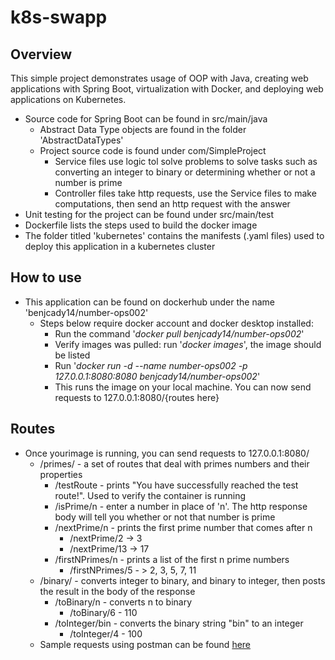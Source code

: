 # k8s-swapp

## Overview
This simple project demonstrates usage of OOP with Java, creating web applications with Spring Boot, virtualization with Docker, and deploying web applications on Kubernetes.
* Source code for Spring Boot can be found in src/main/java
    * Abstract Data Type objects are found in the folder 'AbstractDataTypes'
    * Project source code is found under com/SimpleProject
        * Service files use logic tol solve problems to solve tasks such as converting an integer to binary or determining whether or not a number is prime
        * Controller files take http requests, use the Service files to make computations, then send an http request with the answer
* Unit testing for the project can be found under src/main/test
* Dockerfile lists the steps used to build the docker image
* The folder titled 'kubernetes' contains the manifests (.yaml files) used to deploy this application in a kubernetes cluster

## How to use
* This application can be found on dockerhub under the name 'benjcady14/number-ops002'
    * Steps below require docker account and docker desktop installed:
        * Run the command '_docker pull benjcady14/number-ops002_'
        * Verify images was pulled: run '_docker images_', the image should be listed
        * Run
            '_docker run -d --name number-ops002 -p 127.0.0.1:8080:8080 benjcady14/number-ops002_'
        * This runs the image on your local machine. You can now send requests to 127.0.0.1:8080/{routes here}
## Routes        
* Once yourimage is running, you can send requests to 127.0.0.1:8080/
    * /primes/ - a set of routes that deal with primes numbers and their properties
        * /testRoute - prints "You have successfully reached the test route!". Used to verify the container is running
        * /isPrime/n -  enter a number in place of 'n'. The http response body will tell you whether or not that number is prime
        * /nextPrime/n - prints the first prime number that comes after n
            * /nextPrime/2 -> 3
            * /nextPrime/13 -> 17
        * /firstNPrimes/n - prints a list of the first n prime numbers
            * /firstNPrimes/5 - > 2, 3, 5, 7, 11
    * /binary/ - converts integer to binary, and binary to integer, then posts the result in the body of the response
        * /toBinary/n - converts n to binary
            * /toBinary/6 - 110
        * /toInteger/bin - converts the binary string "bin" to an integer
            * /toInteger/4 - 100
   * Sample requests using postman can be found [here](https://github.com/bennett-cady/k8s-swapp/issues/1)
    
    
        

